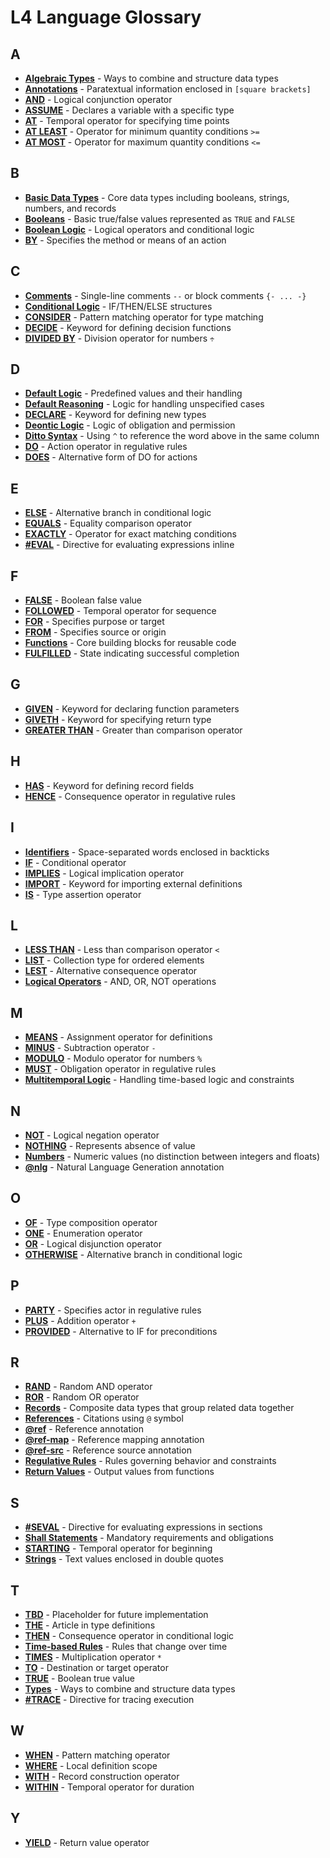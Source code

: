 # L4 Language Glossary

## A

- [**Algebraic Types**](30-algebraic-types.md#algebraic-types) - Ways to combine and structure data types
- [**Annotations**](20-basic-syntax.md#textual-annotations) - Paratextual information enclosed in `[square brackets]`
- [**AND**](10-boolean-logic.md#boolean-logic) - Logical conjunction operator
- [**ASSUME**](guide-index.md#assume) - Declares a variable with a specific type
- [**AT**](regulative.md#temporal-operators) - Temporal operator for specifying time points
- [**AT LEAST**](default-logic.md#default-reasoning) - Operator for minimum quantity conditions `>=`
- [**AT MOST**](default-logic.md#default-reasoning) - Operator for maximum quantity conditions `<=`

## B

- [**Basic Data Types**](10-data-types.md#basic-data-types) - Core data types including booleans, strings, numbers, and records
- [**Booleans**](10-data-types.md#booleans) - Basic true/false values represented as `TRUE` and `FALSE`
- [**Boolean Logic**](10-boolean-logic.md#boolean-logic) - Logical operators and conditional logic
- [**BY**](regulative.md#regulative-rules) - Specifies the method or means of an action

## C

- [**Comments**](20-basic-syntax.md#comments) - Single-line comments `--` or block comments `{- ... -}`
- [**Conditional Logic**](10-boolean-logic.md#boolean-logic) - IF/THEN/ELSE structures
- [**CONSIDER**](10-data-types.md#destructuring-with-consider) - Pattern matching operator for type matching
- [**DECIDE**](25-functions.md#functions) - Keyword for defining decision functions
- [**DIVIDED BY**](10-data-types.md#numbers) - Division operator for numbers `÷`

## D

- [**Default Logic**](default-logic.md#default-logic) - Predefined values and their handling
- [**Default Reasoning**](default-logic.md#default-reasoning) - Logic for handling unspecified cases
- [**DECLARE**](10-data-types.md#user-defined-types) - Keyword for defining new types
- [**Deontic Logic**](regulative.md#deontic-logic) - Logic of obligation and permission
- [**Ditto Syntax**](20-basic-syntax.md#ditto-syntax) - Using `^` to reference the word above in the same column
- [**DO**](regulative.md#regulative-rules) - Action operator in regulative rules
- [**DOES**](regulative.md#regulative-rules) - Alternative form of DO for actions

## E

- [**ELSE**](10-boolean-logic.md#boolean-logic) - Alternative branch in conditional logic
- [**EQUALS**](10-boolean-logic.md#boolean-logic) - Equality comparison operator
- [**EXACTLY**](default-logic.md#default-reasoning) - Operator for exact matching conditions
- [**#EVAL**](25-functions.md#functions) - Directive for evaluating expressions inline

## F

- [**FALSE**](10-data-types.md#booleans) - Boolean false value
- [**FOLLOWED**](regulative.md#temporal-operators) - Temporal operator for sequence
- [**FOR**](regulative.md#regulative-rules) - Specifies purpose or target
- [**FROM**](regulative.md#regulative-rules) - Specifies source or origin
- [**Functions**](25-functions.md#functions) - Core building blocks for reusable code
- [**FULFILLED**](regulative.md#regulative-rules) - State indicating successful completion

## G

- [**GIVEN**](25-functions.md#functions) - Keyword for declaring function parameters
- [**GIVETH**](25-functions.md#functions) - Keyword for specifying return type
- [**GREATER THAN**](10-boolean-logic.md#boolean-logic) - Greater than comparison operator

## H

- [**HAS**](10-data-types.md#record-definition) - Keyword for defining record fields
- [**HENCE**](regulative.md#regulative-rules) - Consequence operator in regulative rules

## I

- [**Identifiers**](20-basic-syntax.md#identifiers) - Space-separated words enclosed in backticks
- [**IF**](10-boolean-logic.md#boolean-logic) - Conditional operator
- [**IMPLIES**](10-boolean-logic.md#boolean-logic) - Logical implication operator
- [**IMPORT**](guide-index.md#import) - Keyword for importing external definitions
- [**IS**](10-data-types.md#user-defined-types) - Type assertion operator

## L

- [**LESS THAN**](10-boolean-logic.md#boolean-logic) - Less than comparison operator `<`
- [**LIST**](30-algebraic-types.md#algebraic-types) - Collection type for ordered elements
- [**LEST**](regulative.md#regulative-rules) - Alternative consequence operator
- [**Logical Operators**](10-boolean-logic.md#boolean-logic) - AND, OR, NOT operations

## M

- [**MEANS**](25-functions.md#functions) - Assignment operator for definitions
- [**MINUS**](10-data-types.md#numbers) - Subtraction operator `-`
- [**MODULO**](10-data-types.md#numbers) - Modulo operator for numbers `%`
- [**MUST**](regulative.md#regulative-rules) - Obligation operator in regulative rules
- [**Multitemporal Logic**](multitemporals.md#multitemporal-logic) - Handling time-based logic and constraints

## N

- [**NOT**](10-boolean-logic.md#boolean-logic) - Logical negation operator
- [**NOTHING**](default-logic.md#default-reasoning) - Represents absence of value
- [**Numbers**](10-data-types.md#numbers) - Numeric values (no distinction between integers and floats)
- [**@nlg**](guide-index.md#nlg) - Natural Language Generation annotation

## O

- [**OF**](10-data-types.md#record-definition) - Type composition operator
- [**ONE**](10-data-types.md#enumerations-or-enums) - Enumeration operator
- [**OR**](10-boolean-logic.md#boolean-logic) - Logical disjunction operator
- [**OTHERWISE**](10-boolean-logic.md#boolean-logic) - Alternative branch in conditional logic

## P

- [**PARTY**](regulative.md#regulative-rules) - Specifies actor in regulative rules
- [**PLUS**](10-data-types.md#numbers) - Addition operator `+`
- [**PROVIDED**](regulative.md#regulative-rules) - Alternative to IF for preconditions

## R

- [**RAND**](10-boolean-logic.md#boolean-logic) - Random AND operator
- [**ROR**](10-boolean-logic.md#boolean-logic) - Random OR operator
- [**Records**](10-data-types.md#records) - Composite data types that group related data together
- [**References**](20-basic-syntax.md#references) - Citations using `@` symbol
- [**@ref**](20-basic-syntax.md#references) - Reference annotation
- [**@ref-map**](20-basic-syntax.md#references) - Reference mapping annotation
- [**@ref-src**](20-basic-syntax.md#references) - Reference source annotation
- [**Regulative Rules**](regulative.md#regulative-rules) - Rules governing behavior and constraints
- [**Return Values**](25-functions.md#functions) - Output values from functions

## S

- [**#SEVAL**](25-functions.md#functions) - Directive for evaluating expressions in sections
- [**Shall Statements**](regulative.md#shall-statements) - Mandatory requirements and obligations
- [**STARTING**](regulative.md#temporal-operators) - Temporal operator for beginning
- [**Strings**](10-data-types.md#strings-and-terms) - Text values enclosed in double quotes

## T

- [**TBD**](future-features.md#future-features) - Placeholder for future implementation
- [**THE**](guide-index.md#the) - Article in type definitions
- [**THEN**](10-boolean-logic.md#boolean-logic) - Consequence operator in conditional logic
- [**Time-based Rules**](multitemporals.md#time-based-rules) - Rules that change over time
- [**TIMES**](10-data-types.md#numbers) - Multiplication operator `*`
- [**TO**](regulative.md#regulative-rules) - Destination or target operator
- [**TRUE**](10-data-types.md#booleans) - Boolean true value
- [**Types**](30-algebraic-types.md#algebraic-types) - Ways to combine and structure data types
- [**#TRACE**](25-functions.md#functions) - Directive for tracing execution

## W

- [**WHEN**](10-data-types.md#destructuring-with-consider) - Pattern matching operator
- [**WHERE**](25-functions.md#functions) - Local definition scope
- [**WITH**](10-data-types.md#record-definition) - Record construction operator
- [**WITHIN**](regulative.md#temporal-operators) - Temporal operator for duration

## Y

- [**YIELD**](25-functions.md#functions) - Return value operator
